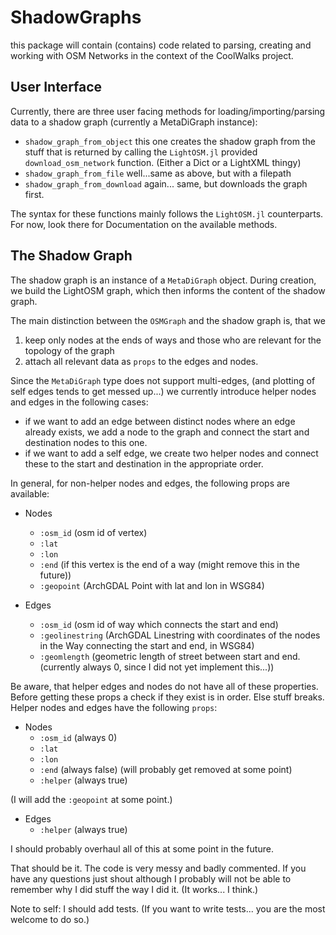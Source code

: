 # ShadowGraphs

this package will contain (contains) code related to parsing, creating and working with OSM Networks in the context of the CoolWalks project.

## User Interface
Currently, there are three user facing methods for loading/importing/parsing data to a shadow graph (currently a MetaDiGraph instance):

- `shadow_graph_from_object` this one creates the shadow graph from the stuff that is returned by calling the `LightOSM.jl` provided `download_osm_network` function. (Either a Dict or a LightXML thingy)
- `shadow_graph_from_file` well...same as above, but with a filepath
- `shadow_graph_from_download` again... same, but downloads the graph first.

The syntax for these functions mainly follows the `LightOSM.jl` counterparts. For now, look there for Documentation on the available methods.

## The Shadow Graph
The shadow graph is an instance of a `MetaDiGraph` object. During creation, we build the LightOSM graph, which then informs the content of the shadow graph.

The main distinction between the `OSMGraph` and the shadow graph is, that we
1. keep only nodes at the ends of ways and those who are relevant for the topology of the graph
2. attach all relevant data as `props` to  the edges and nodes.

Since the `MetaDiGraph` type does not support multi-edges, (and plotting of self edges tends to get messed up...) we currently introduce helper nodes and edges in the following cases:

- if we want to add an edge between distinct nodes where an edge already exists, we add a node to the graph and connect the start and destination nodes to this one.
- if we want to add a self edge, we create two helper nodes and connect these to the start and destination in the appropriate order.

In general, for non-helper nodes and edges, the following props are available:

- Nodes
    - `:osm_id` (osm id of vertex)
    - `:lat`
    - `:lon`
    - `:end` (if this vertex is the end of a way (might remove this in the future))
    - `:geopoint` (ArchGDAL Point with lat and lon in WSG84)

- Edges
    - `:osm_id` (osm id of way which connects the start and end)
    - `:geolinestring` (ArchGDAL Linestring with coordinates of the nodes in the Way connecting the start and end, in WSG84)
    - `:geomlength` (geometric length of street between start and end. (currently always 0, since I did not yet implement this...))

Be aware, that helper edges and nodes do not have all of these properties. Before getting these props a check if they exist is in order. Else stuff breaks. Helper nodes and edges have the following `props`:
- Nodes
    - `:osm_id` (always 0)
    - `:lat`
    - `:lon`
    - `:end` (always false) (will probably get removed at some point)
    - `:helper` (always true)

(I will add the `:geopoint` at some point.)

- Edges
    - `:helper` (always true)

I should probably overhaul all of this at some point in the future.

That should be it. The code is very messy and badly commented. If you have any questions just shout although I probably will not be able to remember why I did stuff the way I did it. (It works... I think.)

Note to self: I should add tests. (If you want to write tests... you are the most welcome to do so.)